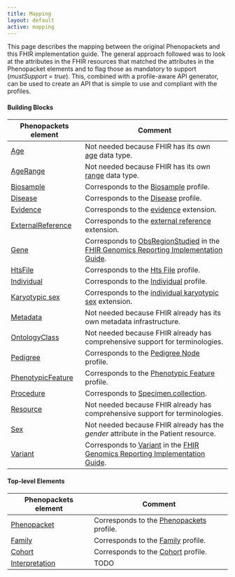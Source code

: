 ```yaml
---
title: Mapping
layout: default
active: mapping
---
```


This page describes the mapping between the original Phenopackets and this FHIR implementation guide. The general approach followed was to look at the attributes in the FHIR resources that matched the attributes in the Phenopacket elements and to flag those as mandatory to support (_mustSupport = true_). This, combined with a profile-aware API generator, can be used to create an API that is simple to use and compliant with the profiles.

#### Building Blocks

| Phenopackets element                                                                             | Comment                                                                                                       |
| ------------------------------------------------------------------------------------------------ | ------------------------------------------------------------------------------------------------------------- |
| [Age](https://phenopackets-schema.readthedocs.io/en/latest/age.html)                             | Not needed because FHIR has its own [age](https://www.hl7.org/fhir/datatypes.html#Age) data type.             |
| [AgeRange](https://phenopackets-schema.readthedocs.io/en/latest/age.html#agerange)               | Not needed because FHIR has its own [range](https://www.hl7.org/fhir/datatypes.html#Range) data type.         |
| [Biosample](https://phenopackets-schema.readthedocs.io/en/latest/biosample.html)                 | Corresponds to the [Biosample](StructureDefinition-Biosample.html) profile.               |
| [Disease](https://phenopackets-schema.readthedocs.io/en/latest/disease.html)                     | Corresponds to the [Disease](StructureDefinition-Disease.html) profile.                                       |
| [Evidence](https://phenopackets-schema.readthedocs.io/en/latest/evidence.html)                   | Corresponds to the [evidence](StructureDefinition-evidence.html) extension.                                   |
| [ExternalReference](https://phenopackets-schema.readthedocs.io/en/latest/externalreference.html) | Corresponds to the [external reference](StructureDefinition-external-reference.html) extension.               |
| [Gene](https://phenopackets-schema.readthedocs.io/en/latest/gene.html)                           | Corresponds to [ObsRegionStudied](http://build.fhir.org/ig/HL7/genomics-reporting/region-studied.html) in the [FHIR Genomics Reporting Implementation Guide](http://build.fhir.org/ig/HL7/genomics-reporting/index.html). |
| [HtsFile](https://phenopackets-schema.readthedocs.io/en/latest/file.html)                        | Corresponds to the [Hts File](StructureDefinition-HtsFile.html) profile.                                      |
| [Individual](https://phenopackets-schema.readthedocs.io/en/latest/individual.html)               | Corresponds to the [Individual](StructureDefinition-Individual.html) profile.                                 |
| [Karyotypic sex](https://phenopackets-schema.readthedocs.io/en/latest/karyotypicsex.html)        | Corresponds to the [individual karyotypic sex](StructureDefinition-individual-karyotypic-sex.html) extension. |
| [Metadata](https://phenopackets-schema.readthedocs.io/en/latest/metadata.html)                   | Not needed because FHIR already has its own metadata infrastructure.                                          |
| [OntologyClass](https://phenopackets-schema.readthedocs.io/en/latest/ontologyclass.html)         | Not needed because FHIR already has comprehensive support for terminologies.                                  |
| [Pedigree](https://phenopackets-schema.readthedocs.io/en/latest/pedigree.html)                   | Corresponds to the [Pedigree Node](StructureDefinition-PedigreeNode.html) profile.                            |
| [PhenotypicFeature](https://phenopackets-schema.readthedocs.io/en/latest/phenotype.html)         | Corresponds to the [Phenotypic Feature](StructureDefinition-PhenotypicFeature.html) profile.                  |
| [Procedure](https://phenopackets-schema.readthedocs.io/en/latest/procedure.html)                 | Corresponds to [Specimen.collection](https://www.hl7.org/fhir/specimen-definitions.html#Specimen.collection). |
| [Resource](https://phenopackets-schema.readthedocs.io/en/latest/resource.html)                   | Not needed because FHIR already has comprehensive support for terminologies.                                  |
| [Sex](https://phenopackets-schema.readthedocs.io/en/latest/sex.html)                             | Not needed because FHIR already has the _gender_ attribute in the Patient resource.                           |
| [Variant](https://phenopackets-schema.readthedocs.io/en/latest/variant.html)                     | Corresponds to [Variant](http://build.fhir.org/ig/HL7/genomics-reporting/variant.html) in the [FHIR Genomics Reporting Implementation Guide](http://build.fhir.org/ig/HL7/genomics-reporting/index.html). |

#### Top-level Elements

| Phenopackets element                                                                       | Comment                                                                               |
| ------------------------------------------------------------------------------------------ | ------------------------------------------------------------------------------------- |
| [Phenopacket](https://phenopackets-schema.readthedocs.io/en/latest/phenopacket.html)       | Corresponds to the [Phenopackets](StructureDefinition-Phenopacket.html) profile.      |
| [Family](https://phenopackets-schema.readthedocs.io/en/latest/family.html)                 | Corresponds to the [Family](StructureDefinition-Family.html) profile.                 |
| [Cohort](https://phenopackets-schema.readthedocs.io/en/latest/cohort.html)                 | Corresponds to the [Cohort](StructureDefinition-Cohort.html) profile.                 |
| [Interpretation](https://phenopackets-schema.readthedocs.io/en/latest/interpretation.html) | TODO                                                                                  |

